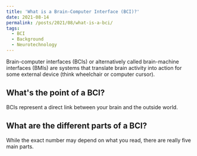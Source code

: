 ```yaml
---
title: 'What is a Brain-Computer Interface (BCI)?'
date: 2021-08-14
permalink: /posts/2021/08/what-is-a-bci/
tags:
  - BCI
  - Background
  - Neurotechnology
---
```


Brain-computer interfaces (BCIs) or alternatively called brain-machine interfaces (BMIs) are systems that translate brain activity into action for some external device (think wheelchair or computer cursor). 

What's the point of a BCI?
------
BCIs represent a direct link between your brain and the outside world. 


What are the different parts of a BCI?
------
While the exact number may depend on what you read, there are really five main parts. 


